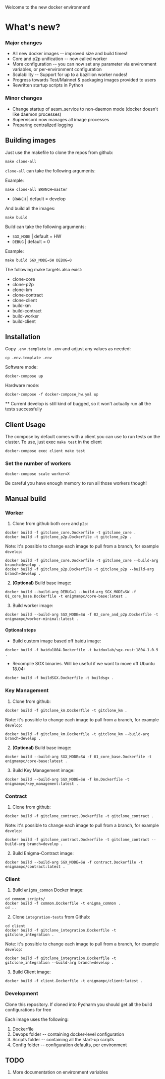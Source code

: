 Welcome to the new docker environment!

# What's new?

### Major changes

+ All new docker images -- improved size and build times!
+ Core and p2p unification -- now called worker
+ More configuration -- you can now set any parameter via environment variables, or per-environment configuration
+ Scalability -- Support for up to a bazillion worker nodes!
+ Progress towards Test/Mainnet & packaging images provided to users
+ Rewritten startup scripts in Python

### Minor changes

+ Change startup of aesm_service to non-daemon mode (docker doesn't like daemon processes)
+ Supervisord now manages all image processes
+ Preparing centralized logging

## Building images

Just use the makefile to clone the repos from github:
```
make clone-all
```

``clone-all`` can take the following arguments:

Example:

```
make clone-all BRANCH=master
```

* `BRANCH` | default = develop

And build all the images: 
```
make build
```

Build can take the following arguments:

* `SGX_MODE` | default = HW
* `DEBUG` | default = 0  

Example:

```
make build SGX_MODE=SW DEBUG=0
```

The following make targets also exist:

* clone-core
* clone-p2p
* clone-km
* clone-contract
* clone-client
* build-km
* build-contract
* build-worker
* build-client

## Installation

Copy `.env.template` to `.env` and adjust any values as needed:
```
cp .env.template .env
```

Software mode:
```
docker-compose up
```

Hardware mode:
```
docker-compose -f docker-compose_hw.yml up
```

** Current develop is still kind of bugged, so it won't actually run all the tests successfully 

## Client Usage

The compose by default comes with a client you can use to run tests on the cluster. To use, just exec ``make test`` in the client

```
docker-compose exec client make test
```

### Set the number of workers

```
docker-compose scale worker=X
```

Be careful you have enough memory to run all those workers though!

## Manual build

### Worker

1. Clone from github both `core` and `p2p`:
```
docker build -f gitclone_core.Dockerfile -t gitclone_core .
docker build -f gitclone_p2p.Dockerfile -t gitclone_p2p .
```

Note: it's possible to change each image to pull from a branch, for example `develop`:
```
docker build -f gitclone_core.Dockerfile -t gitclone_core --build-arg branch=develop .
docker build -f gitclone_p2p.Dockerfile -t gitclone_p2p --build-arg branch=develop .
```

2. **(Optional)** Build base image:
```
docker build --build-arg DEBUG=1 --build-arg SGX_MODE=SW -f 01_core_base.Dockerfile -t enigmampc/core-base:latest .
```  

3. Build worker image:
```
docker build --build-arg SGX_MODE=SW -f 02_core_and_p2p.Dockerfile -t enigmampc/worker-minimal:latest .
``` 

#### Optional steps

+ Build custom image based off baidu image:
```
docker build -f baidu1804.Dockerfile -t baiduxlab/sgx-rust:1804-1.0.9 .
```

+ Recompile SGX binaries. Will be useful if we want to move off Ubuntu 18.04:
```
docker build -f buildSGX.Dockerfile -t buildsgx .
```

### Key Management

1. Clone from github:
```
docker build -f gitclone_km.Dockerfile -t gitclone_km .
```

Note: it's possible to change each image to pull from a branch, for example `develop`:
```
docker build -f gitclone_km.Dockerfile -t gitclone_km --build-arg branch=develop .
```

2. **(Optional)** Build base image:
```
docker build --build-arg SGX_MODE=SW -f 01_core_base.Dockerfile -t enigmampc/core-base:latest .
```  

3. Build Key Management image:
```
docker build --build-arg SGX_MODE=SW -f km.Dockerfile -t enigmampc/key_management:latest .
``` 

### Contract

1. Clone from github:
```
docker build -f gitclone_contract.Dockerfile -t gitclone_contract .
``` 

Note: it's possible to change each image to pull from a branch, for example `develop`:
```
docker build -f gitclone_contract.Dockerfile -t gitclone_contract --build-arg branch=develop .
```

2. Build Enigma-Contract image:
```
docker build --build-arg SGX_MODE=SW -f contract.Dockerfile -t enigmampc/contract:latest .
```  

### Client

1. Build `enigma_common` Docker image:
```
cd common_scripts/
docker build -f common.Dockerfile -t enigma_common .
cd ..
```

2. Clone `integration-tests` from Github:
```
cd client
docker build -f gitclone_integration.Dockerfile -t gitclone_integration .
```

Note: it's possible to change each image to pull from a branch, for example `develop`:
```
docker build -f gitclone_integration.Dockerfile -t gitclone_integration --build-arg branch=develop .
```

3. Build Client image:
```
docker build -f client.Dockerfile -t enigmampc/client:latest .
```

### Development

Clone this repository. If cloned into Pycharm you should get all the build configurations for free

Each image uses the following:

1. Dockerfile
2. Devops folder -- containing docker-level configuration
3. Scripts folder -- containing all the start-up scripts
4. Config folder -- configuration defaults, per environment 

## TODO
1. More documentation on environment variables
